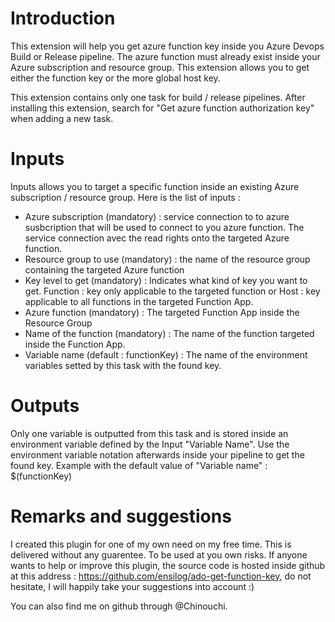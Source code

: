 # Introduction
This extension will help you get azure function key inside you Azure Devops Build or Release pipeline. The azure function must already exist inside your Azure subscription and resource group. This extension allows you to get either the function key or the more global host key.

This extension contains only one task for build / release pipelines. After installing this extension, search for "Get azure function authorization key" when adding a new task.

# Inputs 
Inputs allows you to target a specific function inside an existing Azure subscription / resource group. Here is the list of inputs :
- Azure subscription (mandatory) : service connection to to azure susbcription that will be used to connect to you azure function. The service connection avec the read rights onto the targeted Azure function.
- Resource group to use (mandatory) : the name of the resource group containing the targeted Azure function
- Key level to get (mandatory) : Indicates what kind of key you want to get. Function : key only applicable to the targeted function or Host : key applicable to all functions in the targeted Function App.
- Azure function (mandatory) : The targeted Function App inside the Resource Group
- Name of the function (mandatory) : The name of the function targeted inside the Function App.
- Variable name (default : functionKey) : The name of the environment variables setted by this task with the found key.

# Outputs
Only one variable is outputted from this task and is stored inside an environment variable defined by the Input "Variable Name".
Use the environment variable notation afterwards inside your pipeline to get the found key.
Example with the default value of "Variable name" : $(functionKey)

# Remarks and suggestions
I created this plugin for one of my own need on my free time. This is delivered without any guarentee. To be used at you own risks.
If anyone wants to help or improve this plugin, the source code is hosted inside github at this address : https://github.com/ensilog/ado-get-function-key, do not hesitate, I will happily take your suggestions into account :)

You can also find me on github through @Chinouchi.